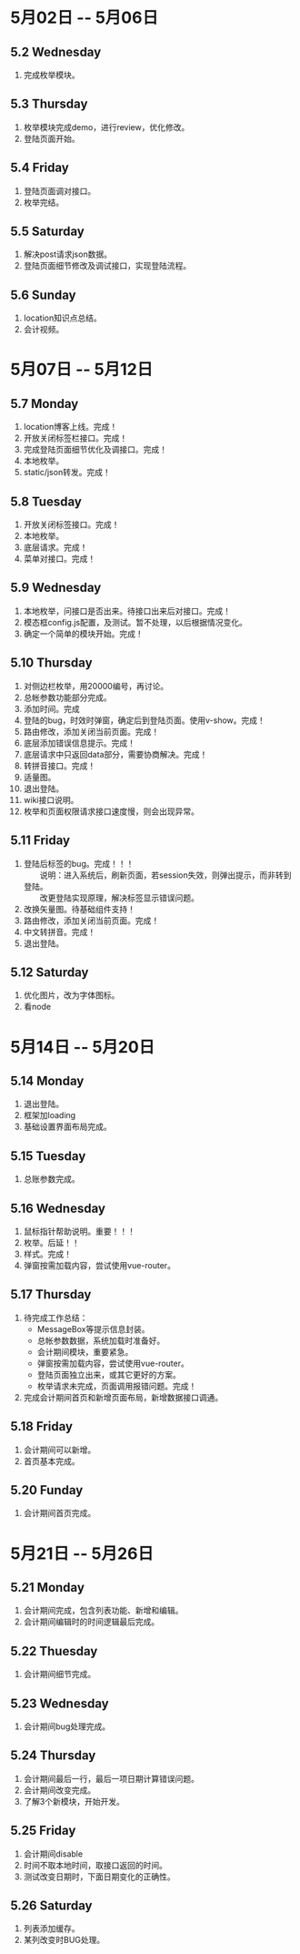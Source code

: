 # 5月02日 -- 5月06日

## 5.2 Wednesday
1. 完成枚举模块。

## 5.3 Thursday
1. 枚举模块完成demo，进行review，优化修改。
2. 登陆页面开始。

## 5.4 Friday
1. 登陆页面调对接口。
2. 枚举完结。

## 5.5 Saturday
1. 解决post请求json数据。
2. 登陆页面细节修改及调试接口，实现登陆流程。

## 5.6 Sunday
1. location知识点总结。
2. 会计视频。

# 5月07日 -- 5月12日

## 5.7 Monday
1. location博客上线。完成！
2. 开放关闭标签栏接口。完成！
3. 完成登陆页面细节优化及调接口。完成！
4. 本地枚举。
5. static/json转发。完成！

## 5.8 Tuesday
1. 开放关闭标签接口。完成！
2. 本地枚举。
3. 底层请求。完成！
4. 菜单对接口。完成！

## 5.9 Wednesday
1. 本地枚举，问接口是否出来。待接口出来后对接口。完成！
2. 模态框config.js配置，及测试。暂不处理，以后根据情况变化。
3. 确定一个简单的模块开始。完成！

## 5.10 Thursday
1. 对侧边栏枚举，用20000编号，再讨论。
2. 总帐参数功能部分完成。
3. 添加时间。完成
4. 登陆的bug，时效时弹窗，确定后到登陆页面。使用v-show。完成！
5. 路由修改，添加关闭当前页面。完成！
6. 底层添加错误信息提示。完成！
7. 底层请求中只返回data部分，需要协商解决。完成！
8. 转拼音接口。完成！
9. 适量图。
10. 退出登陆。
11. wiki接口说明。
12. 枚举和页面权限请求接口速度慢，则会出现异常。

## 5.11 Friday
1. 登陆后标签的bug。完成！！！  
　　说明：进入系统后，刷新页面，若session失效，则弹出提示，而非转到登陆。  
　　改更登陆实现原理，解决标签显示错误问题。
2. 改换矢量图。待基础组件支持！
3. 路由修改，添加关闭当前页面。完成！
4. 中文转拼音。完成！
5. 退出登陆。

## 5.12 Saturday
1. 优化图片，改为字体图标。
2. 看node

# 5月14日 -- 5月20日

## 5.14 Monday
1. 退出登陆。
2. 框架加loading
3. 基础设置界面布局完成。

## 5.15 Tuesday
1. 总账参数完成。

## 5.16 Wednesday
1. 鼠标指针帮助说明。重要！！！
2. 枚举。后延！！
3. 样式。完成！
4. 弹窗按需加载内容，尝试使用vue-router。

## 5.17 Thursday
1. 待完成工作总结：
    * MessageBox等提示信息封装。
    * 总帐参数数据，系统加载时准备好。
    * 会计期间模块，重要紧急。
    * 弹窗按需加载内容，尝试使用vue-router。
    * 登陆页面独立出来，或其它更好的方案。
    * 枚举请求未完成，页面调用报错问题。完成！
2. 完成会计期间首页和新增页面布局，新增数据接口调通。

## 5.18 Friday
1. 会计期间可以新增。
2. 首页基本完成。

## 5.20 Funday
1. 会计期间首页完成。

# 5月21日 -- 5月26日

## 5.21 Monday
1. 会计期间完成，包含列表功能、新增和编辑。
2. 会计期间编辑时的时间逻辑最后完成。

## 5.22 Thuesday
1. 会计期间细节完成。

## 5.23 Wednesday
1. 会计期间bug处理完成。

## 5.24 Thursday
1. 会计期间最后一行，最后一项日期计算错误问题。
2. 会计期间改变完成。
3. 了解3个新模块，开始开发。

## 5.25 Friday
1. 会计期间disable
2. 时间不取本地时间，取接口返回的时间。
3. 测试改变日期时，下面日期变化的正确性。

## 5.26 Saturday
1. 列表添加缓存。
2. 某列改变时BUG处理。